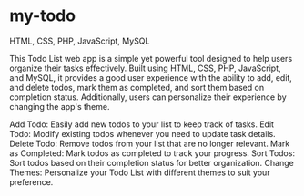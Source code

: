 # my-todo
HTML, CSS, PHP, JavaScript, MySQL

This Todo List web app is a simple yet powerful tool designed to help users organize their tasks effectively. Built using HTML, CSS, PHP, JavaScript, and MySQL, it provides a good user experience with the ability to add, edit, and delete todos, mark them as completed, and sort them based on completion status. Additionally, users can personalize their experience by changing the app's theme.

Add Todo: Easily add new todos to your list to keep track of tasks.
Edit Todo: Modify existing todos whenever you need to update task details.
Delete Todo: Remove todos from your list that are no longer relevant.
Mark as Completed: Mark todos as completed to track your progress.
Sort Todos: Sort todos based on their completion status for better organization.
Change Themes: Personalize your Todo List with different themes to suit your preference.
